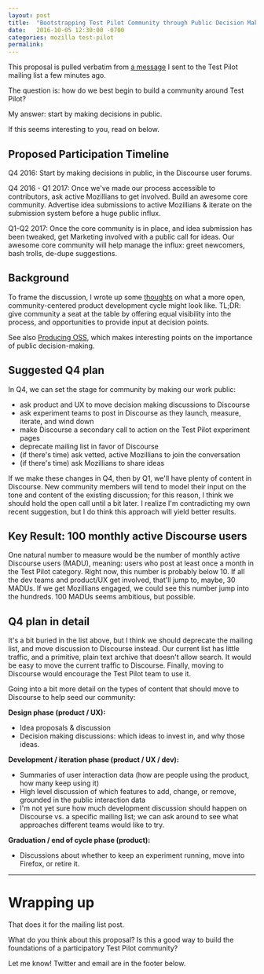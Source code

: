```yaml
---
layout: post
title:  "Bootstrapping Test Pilot Community through Public Decision Making"
date:   2016-10-05 12:30:00 -0700
categories: mozilla test-pilot
permalink:
---
```


This proposal is pulled verbatim from [a message](https://mail.mozilla.org/pipermail/testpilot-dev/2016-October/000275.html) I sent to the Test Pilot mailing list a few minutes ago.

The question is: how do we best begin to build a community around Test Pilot?

My answer: start by making decisions in public.

If this seems interesting to you, read on below.

## Proposed Participation Timeline

Q4 2016: Start by making decisions in public, in the Discourse user forums.

Q4 2016 - Q1 2017: Once we've made our process accessible to contributors, ask active Mozillians to get involved. Build an awesome core community. Advertise idea submissions to active Mozillians & iterate on the submission system before a huge public influx.

Q1-Q2 2017: Once the core community is in place, and idea submission has been tweaked, get Marketing involved with a public call for ideas. Our awesome core community will help manage the influx: greet newcomers, bash trolls, de-dupe suggestions.


## Background

To frame the discussion, I wrote up some [thoughts](http://6a68.net/2016/open-product-development/) on what a more open, community-centered product development cycle might look like. TL;DR: give community a seat at the table by offering equal visibility into the process, and opportunities to provide input at decision points.

See also [Producing OSS](http://producingoss.com/en/producingoss.html#avoid-private-discussions), which makes interesting points on the importance of public decision-making.


## Suggested Q4 plan

In Q4, we can set the stage for community by making our work public:

- ask product and UX to move decision making discussions to Discourse
- ask experiment teams to post in Discourse as they launch, measure, iterate, and wind down
- make Discourse a secondary call to action on the Test Pilot experiment pages
- deprecate mailing list in favor of Discourse
- (if there's time) ask vetted, active Mozillians to join the conversation
- (if there's time) ask Mozillians to share ideas

If we make these changes in Q4, then by Q1, we'll have plenty of content in Discourse. New community members will tend to model their input on the tone and content of the existing discussion; for this reason, I think we should hold the open call until a bit later. I realize I'm contradicting my own recent suggestion, but I do think this approach will yield better results.


## Key Result: 100 monthly active Discourse users

One natural number to measure would be the number of monthly active Discourse users (MADU), meaning: users who post at least once a month in the Test Pilot category. Right now, this number is probably below 10. If all the dev teams and product/UX get involved, that'll jump to, maybe, 30 MADUs. If we get Mozillians engaged, we could see this number jump into the hundreds. 100 MADUs seems ambitious, but possible.


## Q4 plan in detail

It's a bit buried in the list above, but I think we should deprecate the mailing list, and move discussion to Discourse instead. Our current list has little traffic, and a primitive, plain text archive that doesn't allow search. It would be easy to move the current traffic to Discourse. Finally, moving to Discourse would encourage the Test Pilot team to use it.

Going into a bit more detail on the types of content that should move to Discourse to help seed our community:

**Design phase (product / UX):**

- Idea proposals & discussion
- Decision making discussions: which ideas to invest in, and why those ideas.

**Development / iteration phase (product / UX / dev):**

- Summaries of user interaction data (how are people using the product, how many keep using it)
- High level discussion of which features to add, change, or remove, grounded in the public interaction data
- I'm not yet sure how much development discussion should happen on Discourse vs. a specific mailing list; we can ask around to see what approaches different teams would like to try.

**Graduation / end of cycle phase (product):**

- Discussions about whether to keep an experiment running, move into Firefox, or retire it.

-----


# Wrapping up

That does it for the mailing list post.

What do you think about this proposal? Is this a good way to build the foundations of a participatory Test Pilot community?

Let me know! Twitter and email are in the footer below.

